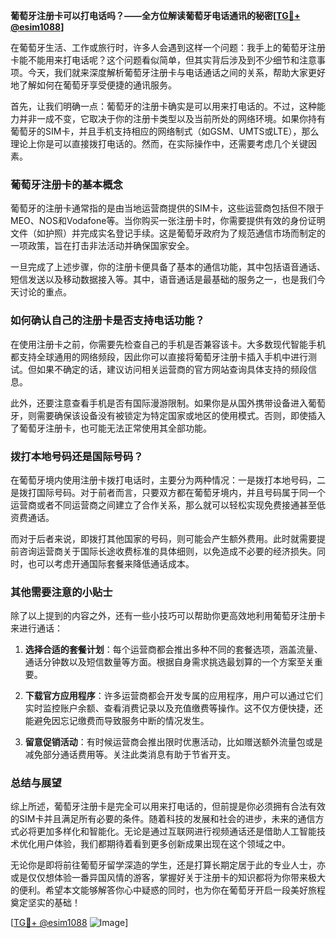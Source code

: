 **葡萄牙注册卡可以打电话吗？——全方位解读葡萄牙电话通讯的秘密[[TG💪+ @esim1088](https://t.me/s/esim1088)]**

在葡萄牙生活、工作或旅行时，许多人会遇到这样一个问题：我手上的葡萄牙注册卡能不能用来打电话呢？这个问题看似简单，但其实背后涉及到不少细节和注意事项。今天，我们就来深度解析葡萄牙注册卡与电话通话之间的关系，帮助大家更好地了解如何在葡萄牙享受便捷的通讯服务。

首先，让我们明确一点：葡萄牙的注册卡确实是可以用来打电话的。不过，这种能力并非一成不变，它取决于你的注册卡类型以及当前所处的网络环境。如果你持有葡萄牙的SIM卡，并且手机支持相应的网络制式（如GSM、UMTS或LTE），那么理论上你是可以直接拨打电话的。然而，在实际操作中，还需要考虑几个关键因素。

### **葡萄牙注册卡的基本概念**

葡萄牙的注册卡通常指的是由当地运营商提供的SIM卡，这些运营商包括但不限于MEO、NOS和Vodafone等。当你购买一张注册卡时，你需要提供有效的身份证明文件（如护照）并完成实名登记手续。这是葡萄牙政府为了规范通信市场而制定的一项政策，旨在打击非法活动并确保国家安全。

一旦完成了上述步骤，你的注册卡便具备了基本的通信功能，其中包括语音通话、短信发送以及移动数据接入等。其中，语音通话是最基础的服务之一，也是我们今天讨论的重点。

### **如何确认自己的注册卡是否支持电话功能？**

在使用注册卡之前，你需要先检查自己的手机是否兼容该卡。大多数现代智能手机都支持全球通用的网络频段，因此你可以直接将葡萄牙注册卡插入手机中进行测试。但如果不确定的话，建议访问相关运营商的官方网站查询具体支持的频段信息。

此外，还要注意查看手机是否有国际漫游限制。如果你是从国外携带设备进入葡萄牙，则需要确保该设备没有被锁定为特定国家或地区的使用模式。否则，即使插入了葡萄牙注册卡，也可能无法正常使用其全部功能。

### **拨打本地号码还是国际号码？**

在葡萄牙境内使用注册卡拨打电话时，主要分为两种情况：一是拨打本地号码，二是拨打国际号码。对于前者而言，只要双方都在葡萄牙境内，并且号码属于同一个运营商或者不同运营商之间建立了合作关系，那么就可以轻松实现免费接通甚至低资费通话。

而对于后者来说，即拨打其他国家的号码，则可能会产生额外费用。此时就需要提前咨询运营商关于国际长途收费标准的具体细则，以免造成不必要的经济损失。同时，也可以考虑开通国际套餐来降低通话成本。

### **其他需要注意的小贴士**

除了以上提到的内容之外，还有一些小技巧可以帮助你更高效地利用葡萄牙注册卡来进行通话：

1. **选择合适的套餐计划**：每个运营商都会推出多种不同的套餐选项，涵盖流量、通话分钟数以及短信数量等方面。根据自身需求挑选最划算的一个方案至关重要。
   
2. **下载官方应用程序**：许多运营商都会开发专属的应用程序，用户可以通过它们实时监控账户余额、查看消费记录以及充值缴费等操作。这不仅方便快捷，还能避免因忘记缴费而导致服务中断的情况发生。

3. **留意促销活动**：有时候运营商会推出限时优惠活动，比如赠送额外流量包或是减免部分通话费用等。关注此类消息有助于节省开支。

### **总结与展望**

综上所述，葡萄牙注册卡是完全可以用来打电话的，但前提是你必须拥有合法有效的SIM卡并且满足所有必要的条件。随着科技的发展和社会的进步，未来的通信方式必将更加多样化和智能化。无论是通过互联网进行视频通话还是借助人工智能技术优化用户体验，我们都期待着看到更多创新成果出现在这个领域之中。

无论你是即将前往葡萄牙留学深造的学生，还是打算长期定居于此的专业人士，亦或是仅仅想体验一番异国风情的游客，掌握好关于注册卡的知识都将为你带来极大的便利。希望本文能够解答你心中疑惑的同时，也为你在葡萄牙开启一段美好旅程奠定坚实的基础！

[[TG💪+ @esim1088](https://t.me/s/esim1088) ![Image](https://i.postimg.cc/4NQfJmqS/Snipaste-2025-05-13-00-14-12.png)]
